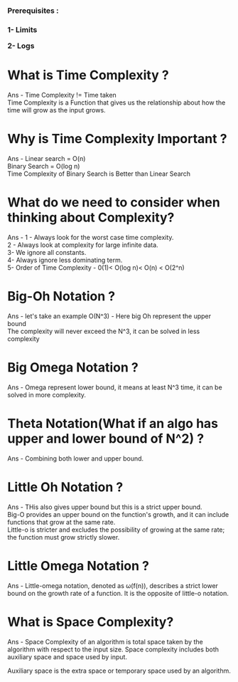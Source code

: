 <h3>Prerequisites : <h3> 
<p>1- Limits<p>
<p>2- Logs<p>

# What is Time Complexity ? 
Ans - Time Complexity != Time taken<br>
Time Complexity is a Function that gives us the relationship about how the time will grow as the input grows.

# Why is Time Complexity Important ? 
Ans - Linear search = O(n)<br>
Binary Search = O(log n)<br>
Time Complexity of Binary Search is Better than Linear Search<br>

# What do we need to consider when thinking about Complexity?
Ans - 1 - Always look for the worst case time complexity.<br>
2 - Always look at complexity for large infinite data.<br>
3- We ignore all constants. <br>
4- Always ignore less dominating term.<br>
5- Order of Time Complexity - 0(1)< O(log n)< O(n) < O(2^n) <br>

# Big-Oh Notation ?
Ans - let's take an example O(N^3) - Here big Oh represent the upper bound <br>
The complexity will never exceed the N^3, it can be solved in less complexity<br>

# Big Omega Notation ? 
Ans - Omega represent lower bound, it means at least N^3 time, it can be solved in more complexity.<br>

# Theta Notation(What if an algo has upper and lower bound of N^2) ? 
Ans - Combining both lower and upper bound.<br>

# Little Oh Notation ?
Ans - THis also gives upper bound  but this is a strict upper bound.<br>
Big-O provides an upper bound on the function's growth, and it can include functions that grow at the same rate.<br>
Little-o is stricter and excludes the possibility of growing at the same rate; the function must grow strictly slower.<br>

# Little Omega Notation ? 
Ans - Little-omega notation, denoted as ω(f(n)), describes a strict lower bound on the growth rate of a function. It is the opposite of little-o notation.<br>


# What is Space Complexity?
Ans - Space Complexity of an algorithm is total space taken by the algorithm with respect to the input size. Space complexity includes both auxiliary space and space used by input.<br>

Auxiliary space is the extra space or temporary space used by an algorithm.

